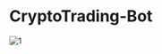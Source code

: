 # CryptoTrading-Bot

![1](https://user-images.githubusercontent.com/114177420/207881338-ddfb17ab-37ce-47f7-8272-66d4c1fd2d5a.JPG)


